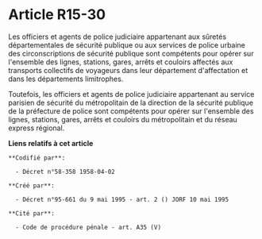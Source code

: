 # Article R15-30

Les officiers et agents de police judiciaire appartenant aux sûretés départementales de sécurité publique ou aux services de
police urbaine des circonscriptions de sécurité publique sont compétents pour opérer sur l'ensemble des lignes, stations,
gares, arrêts et couloirs affectés aux transports collectifs de voyageurs dans leur département d'affectation et dans les
départements limitrophes.

Toutefois, les officiers et agents de police judiciaire appartenant au service parisien de sécurité du métropolitain de la
direction de la sécurité publique de la préfecture de police sont compétents pour opérer sur l'ensemble des lignes, stations,
gares, arrêts et couloirs du métropolitain et du réseau express régional.

**Liens relatifs à cet article**

	**Codifié par**:

	  - Décret n°58-358 1958-04-02

	**Créé par**:

	  - Décret n°95-661 du 9 mai 1995 - art. 2 () JORF 10 mai 1995

	**Cité par**:

	  - Code de procédure pénale - art. A35 (V)
